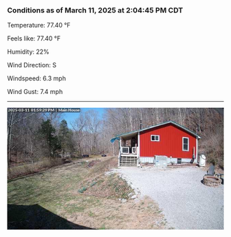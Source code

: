 ### Conditions as of March 11, 2025 at 2:04:45 PM CDT 

Temperature: 77.40 &deg;F

Feels like: 77.40 &deg;F

Humidity: 22%

Wind Direction: S

Windspeed: 6.3 mph

Wind Gust: 7.4 mph

---

<img src="./images/latest.jpeg"/>

